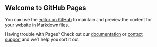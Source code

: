## Welcome to GitHub Pages

You can use the [editor on GitHub](https://github.com/MOHAMMED-KHORMI-GITHUB/khormi-paythonCamp/edit/gh-pages/index.md) to maintain and preview the content for your website in Markdown files.



Having trouble with Pages? Check out our [documentation](https://docs.github.com/categories/github-pages-basics/) or [contact support](https://github.com/contact) and we’ll help you sort it out.
